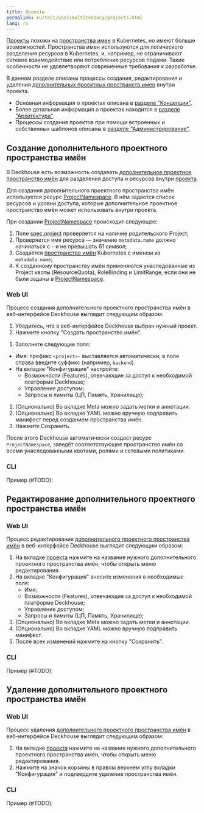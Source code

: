 ```yaml
---
title: Проекты
permalink: ru/test/user/multitenancy/projects.html
lang: ru
---
```


[Проекты](../../concepts/glossary.html#проект) похожи на [пространства имен](../../concepts/glossary.html#пространство-имён) в Kubernetes, но имеют больше возможностей. Пространства имен используются для логического разделения ресурсов в Kubernetes, и, например, не ограничивают сетевое взаимодействие или потребление ресурсов подами. Такие особенности не удовлетворяют современные требования к разработке.

В данном разделе описаны процессы создания, редактирования и удаления [дополнительных проектных пространств имен](../../concepts/glossary.html#дополнительное-проектное-пространство-имён) внутри проекта.

- Основная информация о проектах описана в [разделе "Концепции"](../../concepts/multitenancy/projects.html).
- Более детальная информация о проектах находится в [разделе "Архитектура"](../../architecture/multitenancy/projects.html).
- Процессы создания проектов при помощи встроенных и собственных шаблонов описаны в [разделе "Администрирование"](../../admin/multitenancy/projects.html).

## Создание дополнительного проектного пространства имён

В Deckhouse есть возможность создавать [дополнительное проектное пространство имён](../../concepts/glossary.html#дополнительное-проектное-пространство-имён) для разделения доступа и ресурсов внутри [проекта](../../concepts/glossary.html#проект).

Для создания дополнительного проектного пространства имён используется ресурс [ProjectNamespace](#TODO). В нём задается список ресурсов и уровни доступа, которые дополнительное проектное пространство имён может использовать внутри проекта.

При создании [ProjectNamespace](TODO) происходит следующее:

1. Поле [spec.project](TODO) проверяется на наличие родительского Project;
1. Проверяется имя ресурса — значение `metadata.name` должно начинаться с <project>- и не превышать 61 символ;
1. Создаётся [пространство имён](../../concepts/glossary.html#пространство-имён) Kubernetes с именем из `metadata.name`;
1. К созданному пространству имён применяются унаследованные из Project квоты (ResourceQuota), RoleBinding и LimitRange, если они не были заданы в [ProjectNamespace](TODO).

### Web UI

Процесс создания дополнительного проектного пространства имён в веб-интерфейсе Deckhouse выглядит следующим образом:

1. Убедитесь, что в веб-интерфейсе Deckhouse выбран нужный проект.
1. Нажмите кнопку "Создать пространство имён".

<!--
- Рабочий вариант, будет изменен позже.
  ![project-namespace-sidebar](../../../images/multitenancy(test)/project-namespace-sidebar.png)
-->

1. Заполните следующие поля:
- Имя: префикс `<project>-` выставляется автоматически, в поле справа введите суффикс (например, `backend`).
- На вкладке "Конфигурация" настройте:
  - Возможности (Features), отвечающие за доступ к необходимой платформе Deckhouse;
  - Управление доступом;
  - Запросы и лимиты (ЦП, Память, Хранилище);
1. (Опционально) Во вкладке Meta можно задать метки и аннотации.
1. (Опционально) Во вкладке YAML можно вручную подправить манифест перед созданием пространства имён.
1. Нажмите Сохранить.

<!--
- Рабочий вариант, будет изменен позже.
  ![project-namespace-creation](../../../images/multitenancy(test)/project-namespace-creation.png)
-->

После этого Deckhouse автоматически создаст ресурс `ProjectNamespace`, заведёт соответствующее пространство имён со всеми унаследованными квотами, ролями и сетевыми политиками.

### CLI

Пример (#TODO):

## Редактирование дополнительного проектного пространства имён

### Web UI

Процесс редактирования [дополнительного проектного пространства имён](../../concepts/glossary.html#дополнительное-проектное-пространство-имён) в веб-интерфейсе Deckhouse выглядит следующим образом:

1. На вкладке [проекта](../../concepts/glossary.html#проект) нажмите на название нужного дополнительного проектного пространства имён, чтобы открыть меню редактирования.
1. На вкладке "Конфигурация" внесите изменения в необходимые поля:
   - Имя;
   - Возможности (Features), отвечающие за доступ к необходимой платформе Deckhouse;
   - Управление доступом;
   - Запросы и лимиты (ЦП, Память, Хранилище);
1. (Опционально) Во вкладке Meta можно задать метки и аннотации.
1. (Опционально) Во вкладке YAML можно вручную подправить манифест.
1. После всех изменений нажмите на кнопку "Сохранить".

<!--
- Рабочий вариант, будет изменен позже.
    ![project-editing](../../../images/multitenancy(test)/project-editing.png)
-->

### CLI

Пример (#TODO):

## Удаление дополнительного проектного пространства имён

### Web UI

Процесс удаления [дополнительного проектного пространства имён](../../concepts/glossary.html#дополнительное-проектное-пространство-имён) в веб-интерфейсе Deckhouse выглядит следующим образом:

1. На вкладке [проекта](../../concepts/glossary.html#проект) нажмите на название нужного дополнительного проектного пространства имён, чтобы открыть меню редактирования.
1. Нажмите на значок корзины в правом верхнем углу вкладки "Конфигурация" и подтвердите удаление пространства имён.

### CLI

Пример (#TODO):
